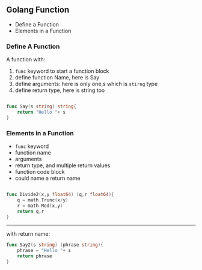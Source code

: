 ## Golang Function

- Define a Function
- Elements in a Function

### Define A Function

A function with:

1. ```func``` keyword to start a function block
2. define function Name, here is Say
3. define arguments: here is only one,s which is ```stirng``` type
4. define return type, here is string too

```go

func Say(s string) string{
	return "Hello "+ s
}

```

### Elements in a Function

- ```func``` keyword
- function name
- arguments
- return type, and multiple return values
- function code block
- could name a return name

```go

func Divide2(x,y float64) (q,r float64){
	q = math.Trunc(x/y)
	r = math.Mod(x,y)
	return q,r
}

```

---

with return name:

```go
func Say2(s string) (phrase string){
	phrase = "Hello "+ s
	return phrase
}
```